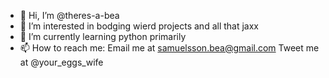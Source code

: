 - 👋 Hi, I’m @theres-a-bea
- 👀 I’m interested in bodging wierd projects and all that jaxx
- 🌱 I’m currently learning python primarily
- 📫 How to reach me:
  Email me at samuelsson.bea@gmail.com
  Tweet me at @your_eggs_wife

<!---
theres-a-bea/theres-a-bea is a ✨ special ✨ repository because its `README.md` (this file) appears on your GitHub profile.
You can click the Preview link to take a look at your changes.
--->
